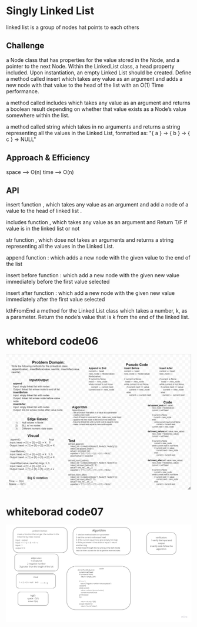 # Singly Linked List

linked list is a group of nodes hat points to each others

## Challenge

a Node class that has properties for the value stored in the Node, and a pointer to the next Node. Within the LinkedList class, a head property included. Upon instantiation, an empty Linked List should be created. Define a method called insert which takes any value as an argument and adds a new node with that value to the head of the list with an O(1) Time performance.

a method called includes which takes any value as an argument and returns a boolean result depending on whether that value exists as a Node’s value somewhere within the list.

a method called string which takes in no arguments and returns a string representing all the values in the Linked List, formatted as: "{ a } -> { b } -> { c } -> NULL"

## Approach & Efficiency

space --> O(n)
time --> O(n)

## API

insert function , which takes any value as an argument and add a node of a value to the head of linked list .

includes function , which takes any value as an argument and Return T/F if value is in the linked list or not

str function , which dose not takes an arguments and returns a string representing all the values in the Linked List.

append function : which adds a new node with the given value to the end of the list

insert before function : which add a new node with the given new value immediately before the first value selected

insert after function : which add a new node with the given new value immediately after the first value selected

kthFromEnd a method for the Linked List class which takes a number, k, as a parameter. Return the node’s value that is k from the end of the linked list.

# whitebord code06
![code06](./linked-list-insertion.png)

# whiteborad code07
![code07](./linklist-k.jpg)
